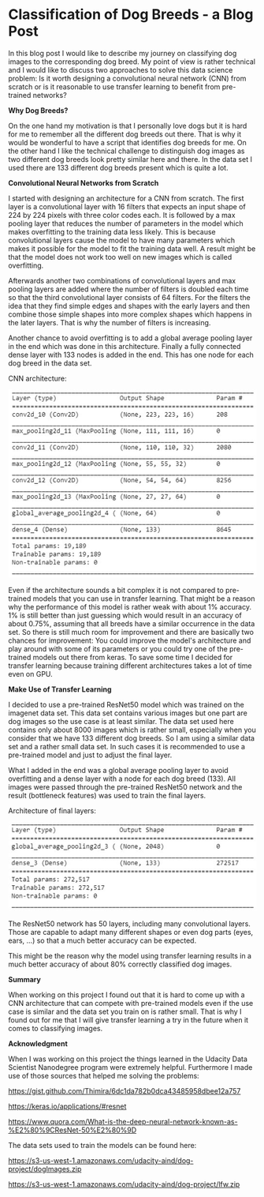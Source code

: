 # Classification of Dog Breeds - a Blog Post

In this blog post I would like to describe my journey on classifying dog images to the corresponding dog breed. My point of view is rather technical and I would like to discuss two approaches to solve this data science problem: Is it worth designing a convolutional neural network (CNN) from scratch or is it reasonable to use transfer learning to benefit from pre-trained networks?

**Why Dog Breeds?**

On the one hand my motivation is that I personally love dogs but it is hard for me to remember all the different dog breeds out there. That is why it would be wonderful to have a script that identifies dog breeds for me. On the other hand I like the technical challenge to distinguish dog images as two different dog breeds look pretty similar here and there. In the data set I used there are 133 different dog breeds present which is quite a lot.

**Convolutional Neural Networks from Scratch**

I started with designing an architecture for a CNN from scratch. The first layer is a convolutional layer with 16 filters that expects an input shape of 224 by 224 pixels with three color codes each. It is followed by a max pooling layer that reduces the number of parameters in the model which makes overfitting to the training data less likely. This is because convolutional layers cause the model to have many parameters which makes it possible for the model to fit the training data well. A result might be that the model does not work too well on new images which is called overfitting.

Afterwards another two combinations of convolutional layers and max pooling layers are added where the number of filters is doubled each time so that the third convolutional layer consists of 64 filters. For the filters the idea that they find simple edges and shapes with the early layers and then combine those simple shapes into more complex shapes which happens in the later layers. That is why the number of filters is increasing.

Another chance to avoid overfitting is to add a global average pooling layer in the end which was done in this architecture. Finally a fully connected dense layer with 133 nodes is added in the end. This has one node for each dog breed in the data set.

CNN architecture:

![Testtext](https://github.com/Michael-Hagmans/DogBreeds/blob/master/models/model1.jpg?raw=true)

Even if the architecture sounds a bit complex it is not compared to pre-trained models that you can use in transfer learning. That might be a reason why the performance of this model is rather weak with about 1% accuracy. 1% is still better than just guessing which would result in an accuracy of about 0.75%, assuming that all breeds have a similar occurrence in the data set. So there is still much room for improvement and there are basically two chances for improvement: You could improve the model's architecture and play around with some of its parameters or you could try one of the pre-trained models out there from keras. To save some time I decided for transfer learning because training different architectures takes a lot of time even on GPU.

**Make Use of Transfer Learning**

I decided to use a pre-trained ResNet50 model which was trained on the imagenet data set. This data set contains various images but one part are dog images so the use case is at least similar. The data set used here contains only about 8000 images which is rather small, especially when you consider that we have 133 different dog breeds. So I am using a similar data set and a rather small data set. In such cases it is recommended to use a pre-trained model and just to adjust the final layer.

What I added in the end was a global average pooling layer to avoid overfitting and a dense layer with a node for each dog breed (133). All images were passed through the pre-trained ResNet50 network and the result (bottleneck features) was used to train the final layers. 

Architecture of final layers:

![Testtext](https://github.com/Michael-Hagmans/DogBreeds/blob/master/models/model2.jpg?raw=true)

The ResNet50 network has 50 layers, including many convolutional layers. Those are capable to adapt many different shapes or even dog parts (eyes, ears, ...) so that a much better accuracy can be expected. 

This might be the reason why the model using transfer learning results in a much better accuracy of about 80% correctly classified dog images. 

**Summary**

When working on this project I found out that it is hard to come up with a CNN architecture that can compete with pre-trained models even if the use case is similar and the data set you train on is rather small. That is why I found out for me that I will give transfer learning a try in the future when it comes to classifying images. 


**Acknowledgment**

When I was working on this project the things learned in the Udacity Data Scientist Nanodegree program were extremely helpful.
Furthermore I made use of those sources that helped me solving the problems:

https://gist.github.com/Thimira/6dc1da782b0dca43485958dbee12a757

https://keras.io/applications/#resnet

https://www.quora.com/What-is-the-deep-neural-network-known-as-%E2%80%9CResNet-50%E2%80%9D

The data sets used to train the models can be found here:

https://s3-us-west-1.amazonaws.com/udacity-aind/dog-project/dogImages.zip

https://s3-us-west-1.amazonaws.com/udacity-aind/dog-project/lfw.zip

